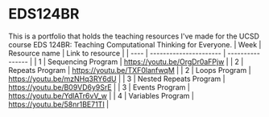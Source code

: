 # EDS124BR
This is a portfolio that holds the teaching resources I've made for the UCSD course EDS 124BR: Teaching Computational Thinking for Everyone.
| Week | Resource name | Link to resource |
| ---- | ---------------------- | ---------------- |
| 1    | Sequencing Program     | https://youtu.be/OrgDr0aFPjw |
| 2    | Repeats Program        | https://youtu.be/TXF0lanfwqM |
| 2    | Loops Program          | https://youtu.be/mzNHq3RY6dU |
| 3    | Nested Repeats Program | https://youtu.be/B09VD6y9SrE |
| 3    | Events Program         | https://youtu.be/YdlATr6vV_w |
| 4    | Variables Program      | https://youtu.be/58nr1BE71TI |
